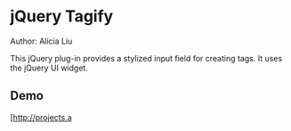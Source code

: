 jQuery Tagify
=============
Author: Alicia Liu

This jQuery plug-in provides a stylized input field for creating tags. It uses the jQuery UI widget.

Demo
----
[http://projects.a